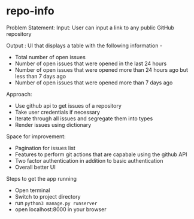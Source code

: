 # repo-info

Problem Statement:
Input: User can input a link to any public GitHub repository  

Output : UI that displays a table with the following information -  
  - Total number of open issues 
  - Number of open issues that were opened in the last 24 hours 
  - Number of open issues that were opened more than 24 hours ago but less than 7 days ago 
  - Number of open issues that were opened more than 7 days ago   

Approach:  
  - Use github api to get issues of a repository
  - Take user credentials if necessary
  - Iterate through all issues and segregate them into types
  - Render issues using dictionary


Space for improvement:
  - Pagination for issues list
  - Features to perform git actions that are capabale using the github API
  - Two factor authentication in addition to basic authentication
  - Overall better UI


Steps to get the app running
  - Open terminal
  - Switch to project directory
  - run `python3 manage.py runserver`
  - open localhost:8000 in your browser
